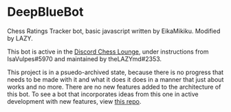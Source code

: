 # DeepBlueBot
Chess Ratings Tracker bot, basic javascript written by EikaMikiku. Modified by LAZY.

This bot is active in the [Discord Chess Lounge](https://discord.gg/5Eg47sR), under instructions from IsaVulpes#5970 and maintained by theLAZYmd#2353.

This project is in a psuedo-archived state, because there is no progress that needs to be made with it and what it does it does in a manner that just about works and no more.
There are no new features added to the architecture of this bot.
To see a bot that incorporates ideas from this one in active development with new features, view [this repo](https://github.com/theLAZYmd/LAZYbot).
